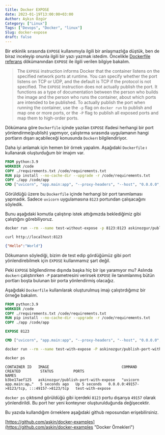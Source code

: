 ```yaml
---
title: Docker EXPOSE
date: 2023-01-19T13:00:00+03:00
Author: Aşkın Özgür
Category: ["Linux"]
Tags: ["Devops", "Docker", "linux"]
Slug: docker-expose
draft: false
---
```


Bir etkinlik sırasında `EXPOSE` kullanımıyla ilgili bir anlaşmazlığa düştük, ben de biraz inceleyip onunla ilgili bir yazı yazmak istedim.
Öncelikle [Dockerfile referans](https://docs.docker.com/engine/reference/builder/#expose "Dockerfile reference") dökümanından `EXPOSE` ile ilgili verilen bilgiye bakalım.

> The `EXPOSE` instruction informs Docker that the container listens on the specified network ports at runtime. You can specify whether the port listens on TCP or UDP, and the default is TCP if the protocol is not specified.
> The `EXPOSE` instruction does not actually publish the port. It functions as a type of documentation between the person who builds the image and the person who runs the container, about which ports are intended to be published. To actually publish the port when running the container, use the `-p` flag on `docker run` to publish and map one or more ports, or the `-P` flag to publish all exposed ports and map them to high-order ports.

Dökümana göre `Dockerfile` içinde yazılan `EXPOSE` ifadesi herhangi bir port yönlendirme(publish) yapmıyor, çalıştırma sırasında uygulamanın hangi portların dışarı açabileceği konusunda `Docker`ı bilgilendiriyor.

Daha iyi anlamak için hemen bir örnek yapalım. Aşağıdaki `Dockerfile` ı kullanarak oluşturduğum bir imajım var. 

```Dockerfile
FROM python:3.9
WORKDIR /code
COPY ./requirements.txt /code/requirements.txt
RUN pip install --no-cache-dir --upgrade -r /code/requirements.txt
COPY ./app /code/app
CMD ["uvicorn", "app.main:app", "--proxy-headers", "--host", "0.0.0.0", "--port", "8123"]
```

Görüldüğü üzere bu `Dockerfile` içinde herhangi bir port tanımlaması yapmadık. Sadece `uvicorn` uygulamasına `8123` portundan çalışacağını söyledik. 

Bunu aşağıdaki komutla çalıştırıp istek attığımızda beklediğimiz gibi çalıştığını görebiliyoruz.

```bash
docker run --rm --name test-without-expose -p 8123:8123 askinozgur/publish-port-without-expose
```

```bash
curl http://localhost:8123
```

```json
{"Hello":"World"}
```

Dökumanın söylediği, bizim de test edip gördüğümüz gibi port yönlendirebilmek için `EXPOSE` kullanmamız şart değil.

Peki `EXPOSE` bilgilendirme dışında başka hiç bir işe yaramıyor mu? Aslında `docker`ı çalıştırırken `-P` parametresini verirsek `EXPOSE` ile tanımlanmış bütün portları boşta bulunan bir porta yönlendirmiş olacağız.

Aşağıdaki `Dockerfile` kullanılarak oluşturulmuş imajı çalıştırdığımız bir örneğe bakalım.

```Dockerfile
FROM python:3.9
WORKDIR /code
COPY ./requirements.txt /code/requirements.txt
RUN pip install --no-cache-dir --upgrade -r /code/requirements.txt
COPY ./app /code/app

EXPOSE 8123

CMD ["uvicorn", "app.main:app", "--proxy-headers", "--host", "0.0.0.0", "--port", "8123"]
```


```bash
docker run --rm --name test-with-expose -P askinozgur/publish-port-with-expose
```

```bash
docker ps
```

```
CONTAINER ID   IMAGE                                 COMMAND                  CREATED         STATUS         PORTS                                         NAMES
b3be17aef125   askinozgur/publish-port-with-expose   "uvicorn app.main:ap…"   5 seconds ago   Up 5 seconds   0.0.0.0:49157->8123/tcp, :::49157->8123/tcp   test-with-expose
```

`docker ps` çıktısınd görüldüğü gibi içerdeki `8123` portu dışarıya `49157` olarak yönlendirildi. Bu port her yeni konteyner oluşturulduğunda değişecektir.

Bu yazıda kullandığım örneklere aşağıdaki github reposundan erişebilirsiniz.

[https://github.com/askin/docker-examples](https://github.com/askin/docker-examples "Docker Örnekleri")

<!--more-->
